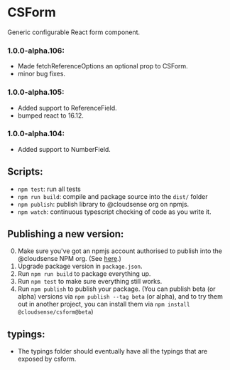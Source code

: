 # CSForm

Generic configurable React form component.

### 1.0.0-alpha.106:
* Made fetchReferenceOptions an optional prop to CSForm.
* minor bug fixes.

### 1.0.0-alpha.105:
* Added support to ReferenceField.
* bumped react to 16.12.

### 1.0.0-alpha.104:
* Added support to NumberField.

## Scripts:

* `npm test`: run all tests
* `npm run build`: compile and package source into the `dist/` folder
* `npm publish`: publish library to @cloudsense org on npmjs.
* `npm watch`: continuous typescript checking of code as you write it.

## Publishing a new version:

0. Make sure you've got an npmjs account authorised to publish into the @cloudsense NPM org. (See [here](https://docs.google.com/document/d/1UjmJIR74ag0yWQ_IO39aQBPNYMacfi6E5b6FgVYl-OA/edit).)
1. Upgrade package version in `package.json`.
2. Run `npm run build` to package everything up.
3. Run `npm test` to make sure everything still works.
4. Run `npm publish` to publish your package. (You can publish beta (or alpha) versions via `npm publish --tag beta` (or alpha), and to try them out in another project, you can install them via `npm install @cloudsense/csform@beta`)

## typings:
* The typings folder should eventually have all the typings that are exposed by csform.